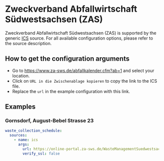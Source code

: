 # Zweckverband Abfallwirtschaft Südwestsachsen (ZAS)

Zweckverband Abfallwirtschaft Südwestsachsen (ZAS) is supported by the generic [ICS](/doc/source/ics.md) source. For all available configuration options, please refer to the source description.


## How to get the configuration arguments

- Go to <https://www.za-sws.de/abfallkalender.cfm?ab=1> and select your location.  
- Click on `URL in die Zwischenablage kopieren` to copy the link to the ICS file.
- Replace the `url` in the example configuration with this link.

## Examples

### Gornsdorf, August-Bebel Strasse 23

```yaml
waste_collection_schedule:
  sources:
    - name: ics
      args:
        url: https://online-portal.za-sws.de/WasteManagementSuedwestsachsen/WasteManagementServiceServlet?ApplicationName=Calendar&SubmitAction=sync&StandortID=16459903001&AboID=80078&Fra=P;R;B;C;S;W;L
        verify_ssl: false
```
